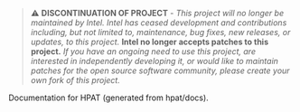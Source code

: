 > :warning: **DISCONTINUATION OF PROJECT** - 
> *This project will no longer be maintained by Intel.
> Intel has ceased development and contributions including, but not limited to, maintenance, bug fixes, new releases, or updates, to this project.*
> **Intel no longer accepts patches to this project.**
> *If you have an ongoing need to use this project, are interested in independently developing it, or would like to maintain patches for the open source software community, please create your own fork of this project.*

Documentation for HPAT (generated from hpat/docs).
